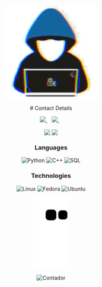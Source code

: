 <p align='center'>
    <img src="https://github.com/Bad-Sec-Tor/Bad-Sec-Tor/blob/main/prog.gif">
</p>

<div = align="center">
# Contact Details
<p align='center'>
  <a href="https://t.me/bad_sector_bot">
    <img src="https://img.shields.io/badge/telegram-%230077B5.svg?&style=for-the-badge&logo=telegram&logoColor=white" />
  </a>&nbsp;&nbsp;
 
  <a href="mailto:Mail-To-Bad-Sector@proton.me">
    <img src="https://img.shields.io/badge/email me-%231DA1F3.svg?&style=for-the-badge&logo=gmail&logoColor=white" />
  </a>&nbsp;&nbsp;
</p>

<p align="center">
  
  <img align="center" src="https://github-readme-stats.vercel.app/api?username=Bad-Sec-Tor&show_icons=true&include_all_commits&count_private=true&custom_title=Github%20Activity&theme=dracula" height="155em" />

  <img align="center"  src="https://github-readme-stats.vercel.app/api/top-langs/?username=Bad-Sec-Tor&card_width=250&custom_title=Most%20used%20languages&langs_count=8&layout=compact&theme=dracula" height="155em" />
  <div = align="center">


### Languages

![Python](https://img.shields.io/badge/-Python-000?&logo=Python)
![C++](https://img.shields.io/badge/-C++-000?&logo=c%2b%2b&logoColor=00599C)
![SQL](https://img.shields.io/badge/-SQL-000?&logo=MySQL)


### Technologies

![Linux](https://img.shields.io/badge/-Linux-000?&logo=Linux)
![Fedora](https://img.shields.io/fedora/v/rpm?color=black&logo=fedora)
![Ubuntu](https://img.shields.io/ubuntu/v/ubuntu-wallpapers?logo=ubuntu)

<p align="center">
  
  <img src="https://github.com/gabrieltheophilo/gabrieltheophilo/blob/output/github-contribution-grid-snake.svg">
  
</p>
      
![Contador](https://komarev.com/ghpvc/?username=Bad-Sec-Tor)
